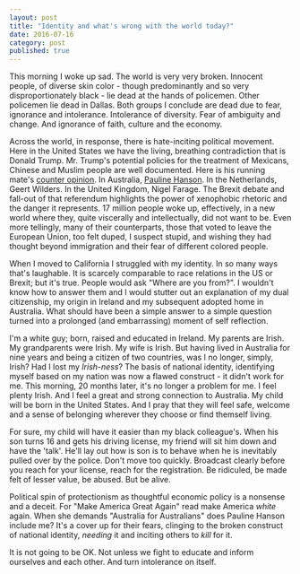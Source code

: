 ```yaml
---
layout: post
title: "Identity and what's wrong with the world today?"
date: 2016-07-16
category: post
published: true
---
```

This morning I woke up sad.  The world is very very broken.  Innocent people, of diverse skin color - though predominantly and so very disproportionately black - lie dead at the hands of policemen.  Other policemen lie dead in Dallas.  Both groups I conclude are dead due to fear, ignorance and intolerance.  Intolerance of diversity.  Fear of ambiguity and change.  And ignorance of faith, culture and the economy.

Across the world, in response, there is hate-inciting political movement.  Here in the United States we have the living, breathing contradiction that is Donald Trump.  Mr. Trump's potential policies for the treatment of Mexicans, Chinese and Muslim people are well documented.  Here is his running mate's [counter opinion](https://twitter.com/GovPenceIN/status/674249808610066433).  In Australia, [Pauline Hanson](http://www.aljazeera.com/indepth/features/2016/07/australia-pauline-hanson-wins-anti-islam-ticket-160710095439162.html).  In the Netherlands, Geert Wilders.  In the United Kingdom, Nigel Farage.  The Brexit debate and fall-out of that referendum highlights the power of xenophobic rhetoric and the danger it represents.  17 million people woke up, effectively, in a new world where they, quite viscerally and intellectually, did not want to be.  Even more tellingly, many of their counterparts, those that voted to leave the European Union, too felt duped, I suspect stupid, and wishing they had thought beyond immigration and their fear of different colored people.  

When I moved to California I struggled with my identity. In so many ways that's laughable. It is scarcely comparable to race relations in the US or Brexit; but it's true. People would ask "Where are you from?". I wouldn't know how to answer them and I would stutter out an explanation of my dual citizenship, my origin in Ireland and my subsequent adopted home in Australia. What should have been a simple answer to a simple question turned into a prolonged (and embarrassing) moment of self reflection.

I'm a white guy; born, raised and educated in Ireland. My parents are Irish. My grandparents were Irish. My wife is Irish. But having lived in Australia for nine years and being a citizen of two countries, was I no longer, simply, Irish? Had I lost my *Irish-ness*? The basis of national identity, identifying myself based on my nation was now a flawed construct - it didn't work for me.  This morning, 20 months later, it's no longer a problem for me.  I feel plenty Irish.  And I feel a great and strong connection to Australia.  My child will be born in the United States.  And I pray that they will feel safe, welcome and a sense of belonging wherever they choose or find themself living.

For sure, my child will have it easier than my black colleague's.  When his son turns 16 and gets his driving license, my friend will sit him down and have the 'talk'.  He'll lay out how is son is to behave when he is inevitably pulled over by the police.  Don't move too quickly.  Broadcast clearly before you reach for your license, reach for the registration.  Be ridiculed, be made felt of lesser value, be abused.  But be alive.

Political spin of protectionism as thoughtful economic policy is a nonsense and a deceit.  For "Make America Great Again" read make America *white* again.  When she demands "Australia for Australians" does Pauline Hanson include me?  It's a cover up for their fears, clinging to the broken construct of national identity, *needing* it and inciting others to *kill* for it.

It is not going to be OK.  Not unless we fight to educate and inform ourselves and each other.  And turn intolerance on itself.
